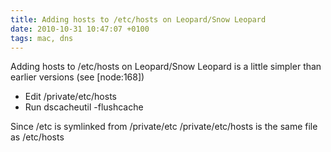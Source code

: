 ```yaml
---
title: Adding hosts to /etc/hosts on Leopard/Snow Leopard
date: 2010-10-31 10:47:07 +0100
tags: mac, dns
---
```


Adding hosts to /etc/hosts on Leopard/Snow Leopard is a little simpler than earlier versions (see [node:168])

- Edit /private/etc/hosts
- Run dscacheutil -flushcache

Since /etc is symlinked from /private/etc /private/etc/hosts is the same file as /etc/hosts
